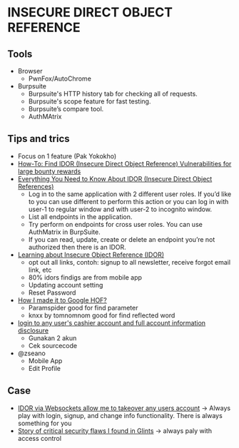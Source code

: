 # INSECURE DIRECT OBJECT REFERENCE

## Tools
- Browser
  - PwnFox/AutoChrome
- Burpsuite
  - Burpsuite's HTTP history tab for checking all of requests.
  - Burpsuite's scope feature for fast testing.
  - Burpsuite’s compare tool.
  - AuthMAtrix
 
## Tips and trics
  - Focus on 1 feature (Pak Yokokho)
  - [How-To: Find IDOR (Insecure Direct Object Reference) Vulnerabilities for large bounty rewards](https://www.bugcrowd.com/blog/how-to-find-idor-insecure-direct-object-reference-vulnerabilities-for-large-bounty-rewards/)
  - [Everything You Need to Know About IDOR (Insecure Direct Object References)](https://aysebilge.com/2020/04/17/everything-you-need-to-know-about-idor)
    - Log in to the same application with 2 different user roles. If you’d like to you can use different to perform this action or you can log in with user-1 to regular window and with user-2 to incognito window.
    - List all endpoints in the application.
    - Try perform on endpoints for cross user roles. You can use AuthMatrix in BurpSuite.
    - If you can read, update, create or delete an endpoint you’re not authorized then there is an IDOR.
  - [Learning about Insecure Object Reference (IDOR)](https://www.bugbountyhunter.com/vulnerability/?type=idor)
    -  opt out all links, contoh: signup to all newsletter, receive forgot email link, etc
    -  80% idors findigs are from mobile app
    -  Updating account setting
    -  Reset Password
  - [How I made it to Google HOF?](https://infosecwriteups.com/how-i-made-it-to-google-hof-f1cec85fdb1b)
    - Paramspider good for find parameter
    - knxx by tomnomnom good for find reflected word
  - [login to any user's cashier account and full account information disclosure](https://hackerone.com/reports/98247/)
    - Gunakan 2 akun
    - Cek sourcecode
  - @zseano
    - Mobile App
    - Edit Profile

## Case
- [IDOR via Websockets allow me to takeover any users account](https://mokhansec.medium.com/idor-via-websockets-allow-me-to-takeover-any-users-account-23460dacdeab) -> Always play with login, signup, and change info functionality. There is always something for you
- [Story of critical security flaws I found in Glints](https://tech-blog.cymetrics.io/en/posts/huli/how-i-hacked-glints-and-your-resume-en/) -> always paly with access control

